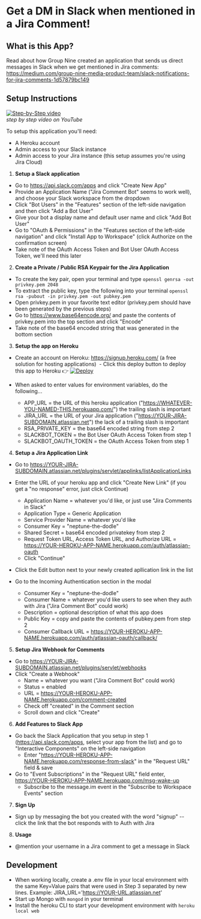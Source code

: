 # Get a DM in Slack when mentioned in a Jira Comment!

## What is this App?
Read about how Group Nine created an application that sends us direct messages in Slack when we get mentioned in Jira comments: https://medium.com/group-nine-media-product-team/slack-notifications-for-jira-comments-1d57879bc149

## Setup Instructions
[![Step-by-Step video](https://img.youtube.com/vi/5X4-3rkkffo/0.jpg)](https://www.youtube.com/watch?v=5X4-3rkkffo)  
*step by step video on YouTube*

To setup this application you'll need:
- A Heroku account
- Admin access to your Slack instance
- Admin access to your Jira instance (this setup assumes you're using Jira Cloud)

1. **Setup a Slack application**
  - Go to https://api.slack.com/apps and click "Create New App"
  - Provide an Application Name ("Jira Comment Bot" seems to work well), and choose your Slack workspace from the dropdown
  - Click "Bot Users" in the "Features" section of the left-side navigation and then click "Add a Bot User"
  - Give your bot a display name and default user name and click "Add Bot User"
  - Go to "OAuth & Permissions" in the "Features section of the left-side navigation" and click "Install App to Workspace" (click Authorize on the confirmation screen)
  - Take note of the OAuth Access Token and Bot User OAuth Access Token, we'll need this later
2. **Create a Private / Public RSA Keypair for the Jira Application**
  - To create the key pair, open your terminal and type ```openssl genrsa -out privkey.pem 2048```
  - To extract the public key, type the following into your terminal ```openssl rsa -pubout -in privkey.pem -out pubkey.pem```
  - Open privkey.pem in your favorite text editor (privkey.pem should have been generated by the previous steps)
  - Go to https://www.base64encode.org/ and paste the contents of privkey.pem into the top section and click "Encode"
  - Take note of the base64 encoded string that was generated in the bottom section
3. **Setup the app on Heroku**
  - Create an account on Heroku: https://signup.heroku.com/ (a free solution for hosting applications)
  - Click this deploy button to deploy this app to Heroku 👉 [![Deploy](https://www.herokucdn.com/deploy/button.svg)](https://heroku.com/deploy?template=https://github.com/zivtech/jira-comment-slack-notification/tree/master)
  - When asked to enter values for environment variables, do the following...

    - APP_URL = the URL of this heroku application ("https://WHATEVER-YOU-NAMED-THIS.herokuapp.com/") the trailing slash is important  
    - JIRA_URL = the URL of your Jira application ("https://YOUR-JIRA-SUBDOMAIN.atlassian.net") the lack of a trailing slash is important  
    - RSA_PRIVATE_KEY = the base64 encoded string from step 2  
    - SLACKBOT_TOKEN = the Bot User OAuth Access Token from step 1
    - SLACKBOT_OAUTH_TOKEN = the OAuth Access Token from step 1
4. **Setup a Jira Application Link**
  - Go to https://YOUR-JIRA-SUBDOMAIN.atlassian.net/plugins/servlet/applinks/listApplicationLinks
  - Enter the URL of your heroku app and click "Create New Link" (if you get a "no response" error, just click Continue)
    
    - Application Name = whatever you'd like, or just use "Jira Comments in Slack"  
    - Application Type = Generic Application  
    - Service Provider Name = whatever you'd like  
    - Consumer Key = "neptune-the-dodle"  
    - Shared Secret = base64 encoded privatekey from step 2 
    - Request Token URL, Access Token URL, and Authorize URL = https://YOUR-HEROKU-APP-NAME.herokuapp.com/auth/atlassian-oauth  
    - Click "Continue"  
  - Click the Edit button next to your newly created apllication link in the list  
  - Go to the Incoming Authentication section in the modal  
    - Consumer Key = "neptune-the-dodle"  
    - Consumer Name =  whatever you'd like users to see when they auth with Jira ("Jira Comment Bot" could work)  
    - Description = optional description of what this app does  
    - Public Key = copy and paste the contents of pubkey.pem from step 2
    - Consumer Callback URL = https://YOUR-HEROKU-APP-NAME.herokuapp.com/auth/atlassian-oauth/callback/
5. **Setup Jira Webhook for Comments**
  - Go to https://YOUR-JIRA-SUBDOMAIN.atlassian.net/plugins/servlet/webhooks
  - Click "Create a Webhook"
    - Name = whatever you want ("Jira Comment Bot" could work)
    - Status = enabled
    - URL = https://YOUR-HEROKU-APP-NAME.herokuapp.com/comment-created
    - Check off "created" in the Comment section
    - Scroll down and click "Create"
6. **Add Features to Slack App**
  - Go back the Slack Application that you setup in step 1 (https://api.slack.com/apps, select your app from the list) and go to "Interactive Components" on the left-side navigation
    - Enter "https://YOUR-HEROKU-APP-NAME.herokuapp.com/response-from-slack" in the "Request URL" field & save
  - Go to "Event Subscriptions" in the "Request URL" field enter, https://YOUR-HEROKU-APP-NAME.herokuapp.com/msg-wake-up
    - Subscribe to the message.im event in the "Subscribe to Workspace Events" section
7. **Sign Up**
  - Sign up by messaging the bot you created with the word "signup" -- click the link that the bot responds with to Auth with Jira
8. **Usage**
  - @mention your username in a Jira comment to get a message in Slack
  
## Development
- When working locally, create a .env file in your local environment with the same Key=Value pairs that were used in Step 3 separated by new lines. Example: JIRA_URL='https://YOUR-URL.atlassian.net'  
- Start up Mongo with ```mongod``` in your terminal
- Install the heroku CLI to start your development environment with ```heroku local web```
